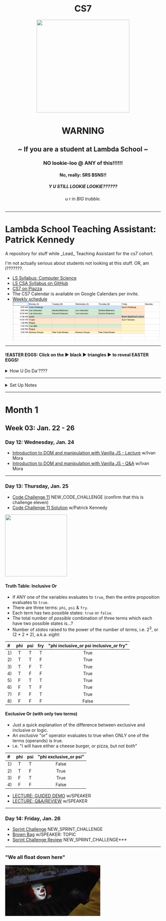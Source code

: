 <h1 align="center">CS7</h1>
<div  align="center"><img src="https://orig00.deviantart.net/d0b8/f/2015/167/8/5/blue_lambda_as_hecu_marine_by_hanif1807-d8xkuq4.png" height="300px" width="300px"></div>

<h1 align="center"><b>WARNING</b></h1>
<h2 align="center">~ If you are a student at Lambda School ~</h2>
<h3 align="center">NO lookie-loo @ ANY of this!!!!!!</h3>
<h4 align="center">No, really: SRS BSNS!!</h4>
<h5 align="center">Y U STILL LOOKIE LOOKIE??????</h5>
<h6 align="center">u r in BIG trubble.</h6>

***

# Lambda School Teaching Assistant: Patrick Kennedy
<p>A repository for stuff while _Lead_ Teaching Assistant for the cs7 cohort.</p>
<p>I'm not actually serious about students not looking at this stuff. OR, am I???????.</p>

- [LS Syllabus: Computer Science](http://ls-training-kit.netlify.com/cs-master)
- [LS CSA Syllabus on GitHub](https://github.com/LambdaSchool/LambdaCSA-Syllabus)
- [CS7 on Piazza](https://piazza.com/class/jc6vhnh8mdl5pw)
- The CS7 Calendar is available on Google Calendars per invite.
- [Weekly schedule](https://docs.google.com/spreadsheets/d/1m83sq7Td5jpJ0XQUTwN7dJKhBHvIUppyHGIQ58pVQl4/edit?usp=sharing)
![Weekly Schedule](/art/weeklySchedule.png)

***

#### !EASTER EGGS: Click on the ▶︎ black ▶︎ triangles ▶︎ to reveal EASTER EGGS!

<details><summary>How U Do Da'????</summary><p>

##### Wanna know how to make these expandable sections in markdown?
1. Click on this [README.md file](README.md), then
2. click the `edit` icon:

![Look, a pencil!](art/look-a-pencil.png)

</p></details>

***

<details><summary>Set Up Notes</summary><p>

#### Setting up [repl.it](https://repl.it/teacher) code challenges
Per Emily:
1. Log into repl.it - you should see the classrooms
2. When you click on CS7's classroom there should be 3 tabs: published, scheduled, and drafts.
3. Under drafts, find the code challenge and click on it.
4. On it's main page on the top right you can schedule it.
5. Select tomorrow and set the time to 7:59 AM (I do 8, but I'm a rebel)
6. You can always go back to the scheduled version, click to open it up and you'll have options to edit the tests etc. If you scroll all the way to the bottom, there's a link to the model solution. That's the one the students will see after submission, and the one you can share if you don't want to write one.

#### Slack `/polly` polls
- oh, it's a thing now with [a web interface](https://app.polly.ai/authoring)... templates... all that.

#### Slack `/jibble` timeclock
- who comes up with these names?

#### [Code Review Checklist](https://github.com/mixelpixel/Code-Review-Checklist)
- Get on it!

</p></details>

***

<!-- <details><summary>Month 1: January, 2018</summary><p> -->

# Month 1
## Week 03: Jan. 22 - 26
### Day 12: Wednesday, Jan. 24
- [Introduction to DOM and manipulation with Vanilla JS - Lecture](https://youtu.be/X8Q1yD1wjig) w/Ivan Mora
- [Introduction to DOM and manipulation with Vanilla JS - Q&A](https://youtu.be/iuzkSVRJEss) w/Ivan Mora
***

### Day 13: Thursday, Jan. 25

- [Code Challenge 11](https://repl.it/student/submissions/#) NEW_CODE_CHALLENGE (confirm that this is challenge eleven)
- [Code Challenge 11 Solution](VIDEO_RECORDED_NOT_POSTED) w/Patrick Kennedy

<img src="https://i.imgur.com/zxZdEug.png" height="200px" width="200px">

#### Truth Table: Inclusive Or
- If ANY one of the variables evaluates to `true`, then the entire proposition evaluates to `true`.
- There are three terms: `phi`, `psi` & `fry`.
- Each term has two possible states: `true` or `false`.
- The total number of _possible_ combination of three terms which each have two possible states is...?
- Number of _states_ raised to the power of the number of _terms_, i.e. 2<sup>3</sup>, or (2 * 2 * 2), a.k.a. _eight_:

| # | phi | psi | fry | "phi inclusive_or psi inclusive_or fry" |
|:---|:---:|:---:|:---:|:---:|
| 1) | T | T | T | True |
| 2) | T | T | F | True |
| 3) | T | F | T | True |
| 4) | T | F | F | True |
| 5) | F | T | T | True |
| 6) | F | T | F | True |
| 7) | F | F | T | True |
| 8) | F | F | F | False |

#### Exclusive Or (with only two terms)
- Just a quick explanation of the difference between exclusive and inclusive or logic.
- An _exclusive_ "or" operator evaluates to true when ONLY one of the terms (operands) is true.
- i.e. "I will have either a cheese burger, or pizza, but _not both_"

| # | phi | psi | "phi exclusive_or psi" |
|:---|:---:|:---:|:---:|
| 1) | T | T | False |
| 2) | T | F | True |
| 3) | F | T | True |
| 4) | F | F | False |


- [LECTURE: GUIDED DEMO](LINK) w/SPEAKER
- [LECTURE: Q&A/REVIEW](LINK) w/SPEAKER
***

### Day 14: Friday, Jan. 26
- [Sprint Challenge](https://repl.it/student/submissions/#) NEW_SPRINT_CHALLENGE
- [Brown Bag](LINK) w/SPEAKER: TOPIC
- [Sprint Challenge Review](https://repl.it/student/submissions/#) NEW_SPRINT_CHALLENGE***

<!-- </p></details> -->

***

### "We all float down here"
![We all float down here](/art/pennywise.jpeg)
